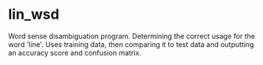 # lin_wsd

Word sense disambiguation program.
Determining the correct usage for the word 'line'.
Uses training data, then comparing it to test data and outputting an accuracy score and confusion matrix.

